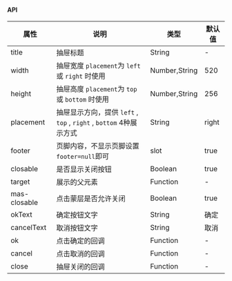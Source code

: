 #### API
| 属性         | 说明                                                               | 类型          | 默认值 |
|--------------|--------------------------------------------------------------------|---------------|--------|
| title        | 抽屉标题                                                           | String        | -      |
| width        | 抽屉宽度 `placement`为 `left` 或 `right` 时使用                    | Number,String | 520    |
| height       | 抽屉高度 `placement`为 `top` 或 `bottom` 时使用                    | Number,String | 256    |
| placement    | 抽屉显示方向，提供 `left` , `top` , `right` , `bottom` 4种展示方式 | String        | right  |
| footer       | 页脚内容，不显示页脚设置`footer=null`即可                          | slot          | true   |
| closable     | 是否显示关闭按钮                                                   | Boolean       | true   |
| target       | 展示的父元素                                                       | Function      | -   |
| mas-closable | 点击蒙层是否允许关闭                                               | Boolean       | true   |
| okText       | 确定按钮文字                                                       | String        | 确定   |
| cancelText   | 取消按钮文字                                                       | String        | 取消   |
| ok           | 点击确定的回调                                                     | Function      | -      |
| cancel       | 点击取消的回调                                                     | Function      | -      |
| close        | 抽屉关闭的回调                                                     | Function      | -      |